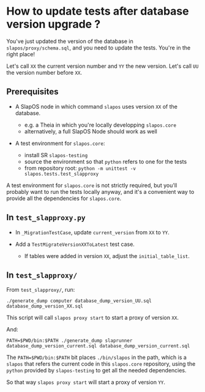 # How to update tests after database version upgrade ?

You've just updated the version of the database in `slapos/proxy/schema.sql`,
and you need to update the tests. You're in the right place!

Let's call `XX` the current version number and `YY` the new version.
Let's call `UU` the version number before `XX`.


## Prerequisites

- A SlapOS node in which command `slapos` uses version `XX` of the database.
  - e.g. a Theia in which you're locally developping `slapos.core`
  - alternatively, a full SlapOS Node should work as well

- A test environment for `slapos.core`:
  - install SR `slapos-testing`
  - source the environment so that `python` refers to one for the tests
  - from repository root: `python -m unittest -v slapos.tests.test_slapproxy`

A test environment for `slapos.core` is not strictly required, but you'll
probably want to run the tests locally anyway, and it's a convenient way
to provide all the dependencies for `slapos.core`.


## In `test_slapproxy.py`

- In `_MigrationTestCase`, update `current_version` from `XX` to `YY`.

- Add a `TestMigrateVersionXXToLatest` test case.
  - If tables were added in version `XX`, adjust the `initial_table_list`.


## In `test_slapproxy/`

From `test_slapproxy/`, run:

```
./generate_dump computer database_dump_version_UU.sql database_dump_version_XX.sql
```

This script will call `slapos proxy start` to start a proxy of version `XX`.

And:
```
PATH=$PWD/bin:$PATH ./generate_dump slaprunner database_dump_version_current.sql database_dump_version_current.sql
```

The `PATH=$PWD/bin:$PATH` bit places `./bin/slapos` in the path, which is a
`slapos` that refers the current code in this `slapos.core` repository, using
the `python` provided by `slapos-testing` to get all the needed dependencies.

So that way `slapos proxy start` will start a proxy of version `YY`.
